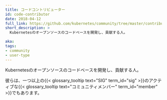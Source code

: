 ```yaml
---
title: コードコントリビューター
id: code-contributor
date: 2018-04-12
full_link: https://github.com/kubernetes/community/tree/master/contributors/devel
short_description: >
  Kubernetesのオープンソースのコードベースを開発し、貢献する人。

aka: 
tags:
- community
- user-type
---
```

 Kubernetesのオープンソースのコードベースを開発し、貢献する人。

<!--more--> 

彼らは、一つ以上の{{< glossary_tooltip text="SIG" term_id="sig" >}}のアクティブな{{< glossary_tooltip text="コミュニティメンバー" term_id="member" >}}でもあります。
